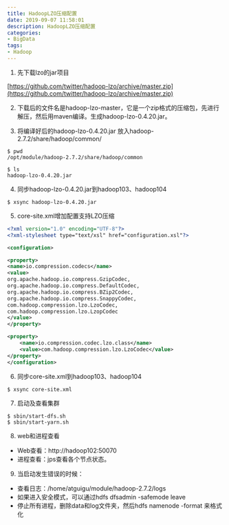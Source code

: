 ```yaml
---
title: HadoopLZO压缩配置
date: 2019-09-07 11:58:01
description: HadoopLZO压缩配置
categories:
- BigData
tags:
- Hadoop
---
```

1. 先下载lzo的jar项目

[https://github.com/twitter/hadoop-lzo/archive/master.zip](https://github.com/twitter/hadoop-lzo/archive/master.zip)

2. 下载后的文件名是hadoop-lzo-master，它是一个zip格式的压缩包，先进行解压，然后用maven编译。生成hadoop-lzo-0.4.20.jar。


3. 将编译好后的hadoop-lzo-0.4.20.jar 放入hadoop-2.7.2/share/hadoop/common/

```
$ pwd
/opt/module/hadoop-2.7.2/share/hadoop/common

$ ls
hadoop-lzo-0.4.20.jar
```


4. 同步hadoop-lzo-0.4.20.jar到hadoop103、hadoop104

```
$ xsync hadoop-lzo-0.4.20.jar
```


5. core-site.xml增加配置支持LZO压缩

```xml
<?xml version="1.0" encoding="UTF-8"?>
<?xml-stylesheet type="text/xsl" href="configuration.xsl"?>

<configuration>

<property>
<name>io.compression.codecs</name>
<value>
org.apache.hadoop.io.compress.GzipCodec,
org.apache.hadoop.io.compress.DefaultCodec,
org.apache.hadoop.io.compress.BZip2Codec,
org.apache.hadoop.io.compress.SnappyCodec,
com.hadoop.compression.lzo.LzoCodec,
com.hadoop.compression.lzo.LzopCodec
</value>
</property>

<property>
    <name>io.compression.codec.lzo.class</name>
    <value>com.hadoop.compression.lzo.LzoCodec</value>
</property>
</configuration>
```


6. 同步core-site.xml到hadoop103、hadoop104

```
$ xsync core-site.xml
```


7. 启动及查看集群

```
$ sbin/start-dfs.sh
$ sbin/start-yarn.sh
```

8.  web和进程查看
+   Web查看：http://hadoop102:50070
+   进程查看：jps查看各个节点状态。

9.  当启动发生错误的时候：
+   查看日志：/home/atguigu/module/hadoop-2.7.2/logs
+   如果进入安全模式，可以通过hdfs dfsadmin -safemode leave
+   停止所有进程，删除data和log文件夹，然后hdfs namenode -format 来格式化
